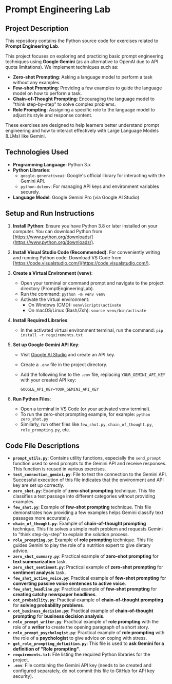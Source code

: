 # Prompt Engineering Lab

## Project Description

This repository contains the Python source code for exercises related to **Prompt Engineering Lab**.

This project focuses on exploring and practicing basic prompt engineering techniques using **Google Gemini** (as an alternative to OpenAI due to API quota limitations). We implement techniques such as:

*   **Zero-shot Prompting**: Asking a language model to perform a task without any examples.
*   **Few-shot Prompting**: Providing a few examples to guide the language model on how to perform a task.
*   **Chain-of-Thought Prompting**: Encouraging the language model to "think step-by-step" to solve complex problems.
*   **Role Prompting**: Assigning a specific role to the language model to adjust its style and response content.

These exercises are designed to help learners better understand prompt engineering and how to interact effectively with Large Language Models (LLMs) like Gemini.

## Technologies Used

*   **Programming Language**: Python 3.x
*   **Python Libraries**:
    *   `google-generativeai`: Google's official library for interacting with the Gemini API.
    *   `python-dotenv`: For managing API keys and environment variables securely.
*   **Language Model**: Google Gemini Pro (via Google AI Studio)

## Setup and Run Instructions

1.  **Install Python**: Ensure you have Python 3.8 or later installed on your computer. You can download Python from [https://www.python.org/downloads/](https://www.python.org/downloads/).

2.  **Install Visual Studio Code (Recommended)**: For conveniently writing and running Python code. Download VS Code from [https://code.visualstudio.com/](https://code.visualstudio.com/).

3.  **Create a Virtual Environment (venv)**:
    *   Open your terminal or command prompt and navigate to the project directory (PromptEngineeringLab).
    *   Run the command: `python -m venv venv`
    *   Activate the virtual environment:
        *   On Windows (CMD): `venv\Scripts\activate`
        *   On macOS/Linux (Bash/Zsh): `source venv/bin/activate`

4.  **Install Required Libraries**:
    *   In the activated virtual environment terminal, run the command: `pip install -r requirements.txt`

5.  **Set up Google Gemini API Key**:
    *   Visit [Google AI Studio](https://makersuite.google.com/app/apikey) and create an API key.
    *   Create a `.env` file in the project directory.
    *   Add the following line to the `.env` file, replacing `YOUR_GEMINI_API_KEY` with your created API key:

        ```env
        GOOGLE_API_KEY=YOUR_GEMINI_API_KEY
        ```

6.  **Run Python Files**:
    *   Open a terminal in VS Code (or your activated venv terminal).
    *   To run the zero-shot prompting example, for example: `python zero_shot.py`
    *   Similarly, run other files like `few_shot.py`, `chain_of_thought.py`, `role_prompting.py`, etc.

## Code File Descriptions

*   **`prompt_utils.py`**: Contains utility functions, especially the `send_prompt` function used to send prompts to the Gemini API and receive responses. This function is reused in various exercises.
*   **`test_connection_gemini.py`**: File to test the connection to the Gemini API. Successful execution of this file indicates that the environment and API key are set up correctly.
*   **`zero_shot.py`**: Example of **zero-shot prompting** technique. This file classifies a text passage into different categories without providing examples.
*   **`few_shot.py`**: Example of **few-shot prompting** technique. This file demonstrates how providing a few examples helps Gemini classify text passages more accurately.
*   **`chain_of_thought.py`**: Example of **chain-of-thought prompting** technique. This file solves a simple math problem and requests Gemini to "think step-by-step" to explain the solution process.
*   **`role_prompting.py`**: Example of **role prompting** technique. This file guides Gemini to play the role of a nutrition expert to give dietary advice.
*   **`zero_shot_summary.py`**: Practical example of **zero-shot prompting** for **text summarization** task.
*   **`zero_shot_sentiment.py`**: Practical example of **zero-shot prompting** for **sentiment analysis** task.
*   **`few_shot_active_voice.py`**: Practical example of **few-shot prompting** for **converting passive voice sentences to active voice**.
*   **`few_shot_headline.py`**: Practical example of **few-shot prompting** for **creating catchy newspaper headlines**.
*   **`cot_probability.py`**: Practical example of **chain-of-thought prompting** for **solving probability problems**.
*   **`cot_business_decision.py`**: Practical example of **chain-of-thought prompting** for **business decision analysis**.
*   **`role_prompt_writer.py`**: Practical example of **role prompting** with the role of a **writer** to create the opening paragraph of a short story.
*   **`role_prompt_psychologist.py`**: Practical example of **role prompting** with the role of a **psychologist** to give advice on coping with stress.
*   **`get_role_prompting_definition.py`**: This file is used to **ask Gemini for a definition of "Role prompting"**.
*   **`requirements.txt`**: File listing the required Python libraries for the project.
*   **`.env`**: File containing the Gemini API key (needs to be created and configured separately, do not commit this file to GitHub for API key security).

